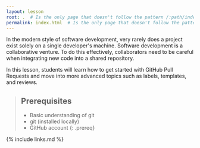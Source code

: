 ```yaml
---
layout: lesson
root: .  # Is the only page that doesn't follow the pattern /:path/index.html
permalink: index.html  # Is the only page that doesn't follow the pattern /:path/index.html
---
```


In the modern style of software development, very rarely does a project exist
solely on a single developer's machine. Software development is a collaborative
venture. To do this effectively, collaborators
need to be careful when integrating new code into a shared repository.

In this lesson, students will learn how to get started with GitHub Pull Requests
and move into more advanced topics such as labels, templates, and
reviews.

> ## Prerequisites
>
> * Basic understanding of git
> * git (installed locally)
> * GitHub account
{: .prereq}

{% include links.md %}
